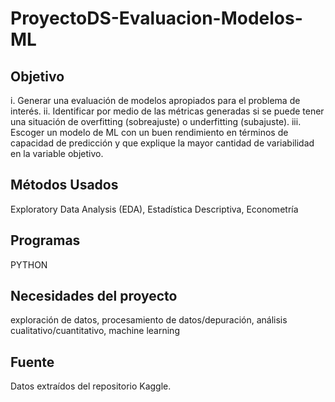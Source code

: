 # ProyectoDS-Evaluacion-Modelos-ML

## Objetivo
i. Generar una evaluación de modelos apropiados para el problema de interés.
ii. Identificar por medio de las métricas generadas si se puede tener una situación de overfitting (sobreajuste) o underfitting (subajuste).
iii. Escoger un modelo de ML con un buen rendimiento en términos de capacidad de predicción y que explique la mayor cantidad de variabilidad en la variable objetivo.

## Métodos Usados
Exploratory Data Analysis (EDA),
Estadística Descriptiva,
Econometría

## Programas
PYTHON

## Necesidades del proyecto
exploración de datos,
procesamiento de datos/depuración,
análisis cualitativo/cuantitativo,
machine learning

## Fuente
Datos extraídos del repositorio Kaggle.
